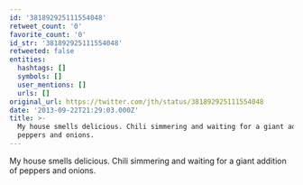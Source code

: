 ```yaml
---
id: '381892925111554048'
retweet_count: '0'
favorite_count: '0'
id_str: '381892925111554048'
retweeted: false
entities:
  hashtags: []
  symbols: []
  user_mentions: []
  urls: []
original_url: https://twitter.com/jth/status/381892925111554048
date: '2013-09-22T21:29:03.000Z'
title: >-
  My house smells delicious. Chili simmering and waiting for a giant addition of
  peppers and onions.
---
```


My house smells delicious. Chili simmering and waiting for a giant addition of peppers and onions.